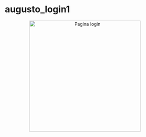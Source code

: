 # augusto_login1

<p align="center">
  <img src="https://user-images.githubusercontent.com/96273303/178393003-f3958c89-1a69-41ad-a220-7586a23b4cd3.png" width="350" title="Pagina login">
 </p>

